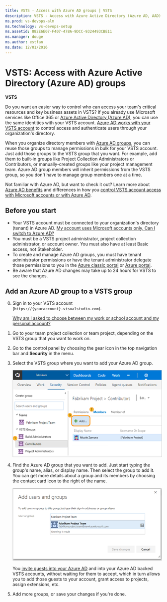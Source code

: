 ```yaml
---
title: VSTS - Access with Azure AD groups | VSTS
description: VSTS - Access with Azure Active Directory (Azure AD, AAD) groups in VSTS (Visual Studio Online, VSO, VSTS)
ms.prod: vs-devops-alm
ms.technology: vs-devops-setup
ms.assetid: 882E6E07-F407-478A-9DCC-9324493CBE11
ms.manager: douge
ms.author: estfan
ms.date: 12/01/2016
---
```


# VSTS: Access with Azure Active Directory (Azure AD) groups

**VSTS**

Do you want an easier way to control who can access your team's 
critical resources and key business assets in VSTS? 
If you already use Microsoft services like Office 365 or 
[Azure Active Directory (Azure AD)](https://www.microsoft.com/en-us/server-cloud/products/azure-active-directory/), 
you can use the same identities with your VSTS account. 
[Azure AD works with your VSTS account](access-with-azure-ad.md) 
to control access and authenticate users through your organization's directory. 

When you organize directory members with 
[Azure AD groups](https://azure.microsoft.com/en-us/documentation/articles/active-directory-manage-groups), 
you can reuse those groups to manage permissions 
in bulk for your VSTS account. 
Just add those groups to the VSTS group that you want. 
For example, add them to built-in groups like 
Project Collection Administrators or Contributors, 
or manually-created groups like your project management team. 
Azure AD group members will inherit permissions from the VSTS group,
so you don't have to manage group members one at a time.

Not familiar with Azure AD, 
but want to check it out? Learn more about 
[Azure AD benefits](https://azure.microsoft.com/en-us/documentation/articles/active-directory-whatis/)
and differences in how you 
[control VSTS account access with Microsoft accounts or with Azure AD](access-with-azure-ad.md).

## Before you start

* Your VSTS account must be connected 
to your organization's directory (tenant) in Azure AD. 
[My account uses Microsoft accounts only. Can I switch to Azure AD?](faq-azure-access.md#ChangeMSA)
* You must be a VSTS project administrator, 
project collection administrator, or account owner. 
You must also have at least Basic access, not Stakeholder.
* To create and manage Azure AD groups, 
you must have tenant administrator permissions 
or have the tenant administrator delegate those permissions to you in the 
[Azure classic portal](https://manage.windowsazure.com) 
or [Azure portal](https://portal.azure.com).
* Be aware that Azure AD changes may take up to 24 hours for VSTS to see the changes.


##	Add an Azure AD group to a VSTS group

0.	Sign in to your VSTS account 
(```https://{youraccount}.visualstudio.com```).

	[Why am I asked to choose between my work or school account and my personal account?](faq-azure-access.md#ChooseOrgAcctMSAcct)

0.	Go to your team project collection or team project, 
depending on the VSTS group that you want to work on.

0.  Go to the control panel by choosing the gear icon in the top navigation bar and **Security** in the menu.

0.	Select the VSTS group where you want to add your Azure AD group.

    ![Select a VSTS group. Go to Members, Add](_img/manage-azure-ad-groups/vsogroupaddmemberbutton.png)

0.	Find the Azure AD group that you want to add. Just start typing the group's name, alias, 
or display name. Then select the group to add it.  You can get more details about a group and its members by choosing 
the contact card icon to the right of the name.

    ![Browse directory for groups](_img/manage-azure-ad-groups/addaadgrouppanelbrowse.png)
    
    You [invite guests into your Azure AD](https://blogs.msdn.microsoft.com/visualstudioalm/2017/05/11/inviting-directory-guests-to-aad-backed-vsts-accounts) 
    and into your Azure AD backed VSTS accounts, without waiting for them 
    to accept, which in turn allows you 
    to add those guests to your account, grant access to projects, assign extensions, etc.

0.	Add more groups, or save your changes if you're done.
